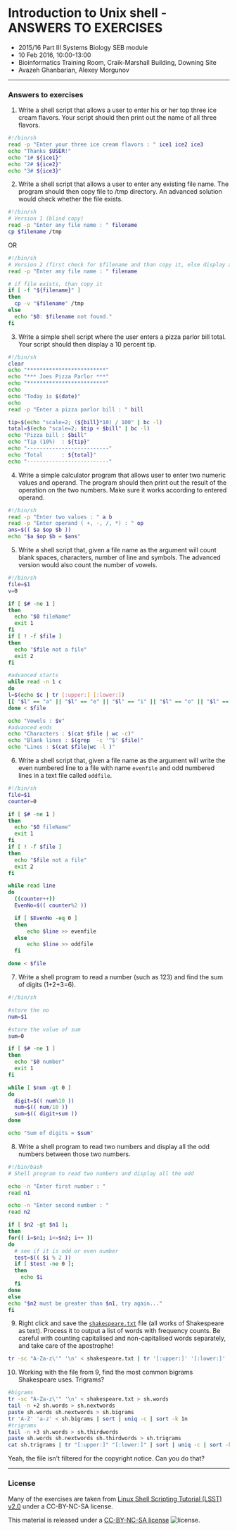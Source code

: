 # Introduction to Unix shell - ANSWERS TO EXERCISES

* 2015/16 Part III Systems Biology SEB module
* 10 Feb 2016, 10:00-13:00
* Bioinformatics Training Room, Craik-Marshall Building, Downing Site
* Avazeh Ghanbarian, Alexey Morgunov

---
### Answers to exercises

1. Write a shell script that allows a user to enter his or her top three ice cream flavors. Your script should then print out the name of all three flavors.
  ```bash
#!/bin/sh
read -p "Enter your three ice cream flavors : " ice1 ice2 ice3
echo "Thanks $USER!"
echo "1# ${ice1}"
echo "2# ${ice2}"
echo "3# ${ice3}"
```  

2. Write a shell script that allows a user to enter any existing file name. The program should then copy file to /tmp directory. An advanced solution would check whether the file exists.
  ```bash
#!/bin/sh
# Version 1 (blind copy)
read -p "Enter any file name : " filename
cp $filename /tmp
```  
  OR  
  ```bash
#!/bin/sh
# Version 2 (first check for $filename and than copy it, else display an error message)
read -p "Enter any file name : " filename

# if file exists, than copy it
if [ -f "${filename}" ]
then
	cp -v "$filename" /tmp
else
	echo "$0: $filename not found."
fi
```  

3. Write a simple shell script where the user enters a pizza parlor bill total. Your script should then display a 10 percent tip.
  ```bash
#!/bin/sh
clear
echo "*************************"
echo "*** Joes Pizza Parlor ***"
echo "*************************"
echo
echo "Today is $(date)"
echo
read -p "Enter a pizza parlor bill : " bill

tip=$(echo "scale=2; (${bill}*10) / 100" | bc -l)
total=$(echo "scale=2; $tip + $bill" | bc -l)
echo "Pizza bill : $bill"
echo "Tip (10%)  : ${tip}"
echo "--------------------------"
echo "Total      : ${total}"
echo "--------------------------"
```  

4. Write a simple calculator program that allows user to enter two numeric values and operand. The program should then print out the result of the operation on the two numbers. Make sure it works according to entered operand.
  ```bash
#!/bin/sh
read -p "Enter two values : " a b
read -p "Enter operand ( +, -, /, *) : " op
ans=$(( $a $op $b ))
echo "$a $op $b = $ans"
```  

5. Write a shell script that, given a file name as the argument will count blank spaces, characters, number of line and symbols. The advanced version would also count the number of vowels.
  ```bash
#!/bin/sh
file=$1
v=0

if [ $# -ne 1 ]
then
	echo "$0 fileName"
	exit 1
fi
if [ ! -f $file ]
then
	echo "$file not a file"
	exit 2
fi

#advanced starts
while read -n 1 c
do
  l=$(echo $c | tr [:upper:] [:lower:])
  [[ "$l" == "a" || "$l" == "e" || "$l" == "i" || "$l" == "o" || "$l" == "u" ]] && (( v++ ))
done < $file

echo "Vowels : $v"
#advanced ends
echo "Characters : $(cat $file | wc -c)"
echo "Blank lines : $(grep  -c '^$' $file)"
echo "Lines : $(cat $file|wc -l )"
```  

6. Write a shell script that, given a file name as the argument will write the even numbered line to a file with name `evenfile` and odd numbered lines in a text file called `oddfile`.
  ```bash
#!/bin/sh
file=$1
counter=0

if [ $# -ne 1 ]
then
	echo "$0 fileName"
	exit 1
fi
if [ ! -f $file ]
then
	echo "$file not a file"
	exit 2
fi

while read line
do
	((counter++))
	EvenNo=$(( counter%2 ))

	if [ $EvenNo -eq 0 ]
	then
		echo $line >> evenfile
	else
		echo $line >> oddfile
	fi

done < $file
```  

7. Write a shell program to read a number (such as 123) and find the sum of digits (1+2+3=6).
  ```bash
#!/bin/sh

#store the no
num=$1

#store the value of sum
sum=0

if [ $# -ne 1 ]
then
	echo "$0 number"
	exit 1
fi

while [ $num -gt 0 ]
do
	digit=$(( num%10 ))
	num=$(( num/10 ))
	sum=$(( digit+sum ))
done

echo "Sum of digits = $sum"
```  

8. Write a shell program to read two numbers and display all the odd numbers between those two numbers.
  ```bash
#!/bin/bash
# Shell program to read two numbers and display all the odd

echo -n "Enter first number : "
read n1

echo -n "Enter second number : "
read n2

if [ $n2 -gt $n1 ];
then
  for(( i=$n1; i<=$n2; i++ ))
  do
    # see if it is odd or even number
    test=$(( $i % 2 ))
    if [ $test -ne 0 ];
    then
      echo $i
    fi
  done
else
  echo "$n2 must be greater than $n1, try again..."
fi
```  

9. Right click and save the [`shakespeare.txt`](exercises/shakespeare.txt) file (all works of Shakespeare as text). Process it to output a list of words with frequency counts. Be careful with counting capitalised and non-capitalised words separately, and take care of the apostrophe!
  ```bash
tr -sc "A-Za-z\'" '\n' < shakespeare.txt | tr '[:upper:]' '[:lower:]' | sort | uniq -c | sort -k 1n
```  

10. Working with the file from 9, find the most common bigrams Shakespeare uses. Trigrams?
  ```bash
#bigrams
tr -sc "A-Za-z\'" '\n' < shakespeare.txt > sh.words
tail -n +2 sh.words > sh.nextwords
paste sh.words sh.nextwords > sh.bigrams
tr 'A-Z' 'a-z' < sh.bigrams | sort | uniq -c | sort -k 1n
#trigrams
tail -n +3 sh.words > sh.thirdwords
paste sh.words sh.nextwords sh.thirdwords > sh.trigrams
cat sh.trigrams | tr "[:upper:]" "[:lower:]" | sort | uniq -c | sort -k 1n
```  

  Yeah, the file isn't filtered for the copyright notice. Can you do that?  

---
### License

Many of the exercises are taken from [Linux Shell Scripting Tutorial (LSST) v2.0](https://bash.cyberciti.biz/guide/Main_Page) under a CC-BY-NC-SA license.

This material is released under a
[CC-BY-NC-SA license](https://creativecommons.org/licenses/by-nc-sa/4.0/) ![license](https://licensebuttons.net/l/by-nc-sa/3.0/88x31.png).
